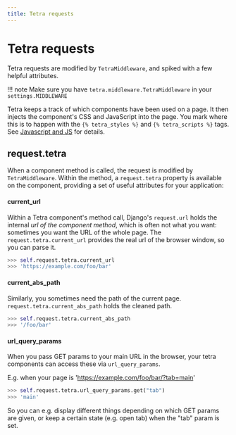 ```yaml
---
title: Tetra requests
---
```

# Tetra requests

Tetra requests are modified by `TetraMiddleware`, and spiked with a few helpful attributes.

!!! note
    Make sure you have `tetra.middleware.TetraMiddleware` in your `settings.MIDDLEWARE`

Tetra keeps a track of which components have been used on a page. It then injects the component's CSS and JavaScript into the page. You mark where this is to happen with the `{% tetra_styles %}` and `{% tetra_scripts %}` tags. See [Javascript and JS](include-js-css.md) for details.

## request.tetra

When a component method is called, the request is modified by `TetraMiddleware`. Within the method, a `request.tetra` property is available on the component, providing a set of useful attributes for your application:

#### current_url

Within a Tetra component's method call, Django's `request.url` holds the internal *url of the component method*, which is often not what you want: sometimes you want the URL of the whole page. The `request.tetra.current_url` provides the real url of the browser window, so you can parse it. 

```python
>>> self.request.tetra.current_url
>>> 'https://example.com/foo/bar'
```

#### current_abs_path

Similarly, you sometimes need the path of the current page. `request.tetra.current_abs_path` holds the cleaned path.

```python
>>> self.request.tetra.current_abs_path
>>> '/foo/bar'
```

#### url_query_params

When you pass GET params to your main URL in the browser, your tetra components can access these via `url_query_params`.

E.g. when your page is 'https://example.com/foo/bar/?tab=main'

```python
>>> self.request.tetra.url_query_params.get("tab")
>>> 'main'
```

So you can e.g. display different things depending on which GET params are given, or keep a certain state (e.g. open tab) when the "tab" param is set.
